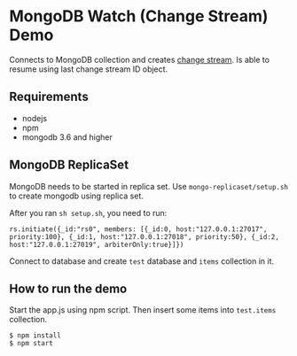 # MongoDB Watch (Change Stream) Demo

Connects to MongoDB collection and creates [change stream](https://docs.mongodb.com/manual/changeStreams/). 
Is able to resume using last change stream ID object.  

## Requirements

* nodejs
* npm
* mongodb 3.6 and higher

## MongoDB ReplicaSet

MongoDB needs to be started in replica set. 
Use `mongo-replicaset/setup.sh` to create mongodb using replica set.

After you ran `sh setup.sh`, you need to run: 
```
rs.initiate({_id:"rs0", members: [{_id:0, host:"127.0.0.1:27017", priority:100}, {_id:1, host:"127.0.0.1:27018", priority:50}, {_id:2, host:"127.0.0.1:27019", arbiterOnly:true}]})
```

Connect to database and create `test` database and `items` collection in it.

## How to run the demo

Start the app.js using npm script. 
Then insert some items into `test.items` collection.

```
$ npm install
$ npm start
```
